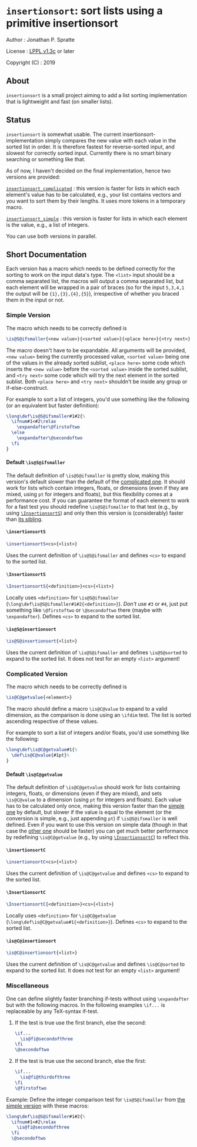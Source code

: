 # `insertionsort`: sort lists using a primitive insertionsort

Author
: Jonathan P. Spratte

License
: [LPPL v1.3c](https://www.latex-project.org//lppl/lppl-1-3c.txt) or later

Copyright (C)
: 2019

## About

`insertionsort` is a small project aiming to add a list sorting implementation
that is lightweight and fast (on smaller lists).

## Status

`insertionsort` is somewhat usable. The current insertionsort-implementation
simply compares the new value with each value in the sorted list in order. It is
therefore fastest for reverse-sorted input, and slowest for correctly sorted
input. Currently there is no smart binary searching or something like that.

As of now, I haven't decided on the final implementation, hence two versions are
provided:

[`insertionsort_complicated`](#complicated)
: this version is faster for lists in which each element's value has to be
calculated, e.g., your list contains vectors and you want to sort them by their
lengths. It uses more tokens in a temporary macro.

[`insertionsort_simple`](#simple)
: this version is faster for lists in which each element is the value, e.g., a
list of integers.

You can use both versions in parallel.

## Short Documentation

Each version has a macro which needs to be defined correctly for the sorting to
work on the input data's type. The `<list>` input should be a comma separated
list, the macros will output a comma separated list, but each element will be
wrapped in a pair of braces (so for the input `5,3,4,1` the output will be
`{1},{3},{4},{5}`), irrespective of whether you braced them in the input or not. 

### Simple Version<a name="simple"/>

The macro which needs to be correctly defined is

```latex
\is@S@ifsmaller{<new value>}{<sorted value>}{<place here>}{<try next>}
```

The macro doesn't have to be expandable. All arguments will be provided,
`<new value>` being the currently processed value, `<sorted value>` being one of
the values in the already sorted sublist, `<place here>` some code which inserts
the `<new value>` before the `<sorted value>` inside the sorted sublist, and
`<try next>` some code which will try the next element in the sorted sublist.
Both `<place here>` and `<try next>` shouldn't be inside any group or
if-else-construct.

For example to sort a list of integers, you'd use something like the following
(or an equivalent but faster definition):

```latex
\long\def\is@S@ifsmaller#1#2{%
  \ifnum#1<#2\relax
    \expandafter\@firstoftwo
  \else
    \expandafter\@secondoftwo
  \fi
}
```

#### Default `\is@S@ifsmaller`

The default definition of `\is@S@ifsmaller` is pretty slow, making this
version's default slower than the default of the
[complicated one](#complicated). It should work for lists which contain
integers, floats, or dimensions (even if they are mixed, using `pt` for integers
and floats), but this flexibility comes at a performance cost. If you can
guarantee the format of each element to work for a fast test you should redefine
`\is@S@ifsmaller` to that test (e.g., by using
[`\InsertionsortS`](#InsertionsortS)) and only then this version is
(considerably) faster than [its sibling](#complicated).

#### `\insertionsortS`

```latex
\insertionsortS<cs>{<list>}
```

Uses the current definition of `\is@S@ifsmaller` and defines `<cs>` to expand to
the sorted list.

#### `\InsertionsortS`<a name="InsertionsortS"/>

```latex
\InsertionsortS{<definition>}<cs>{<list>}
```

Locally uses `<definition>` for `\is@S@ifsmaller`
(`\long\def\is@S@ifsmaller#1#2{<definition>}`). *Don't* use `#3` or `#4`, just
put something like `\@firstoftwo` or `\@secondoftwo` there (maybe with
`\expandafter`). Defines `<cs>` to expand to the sorted list.

#### `\is@S@insertionsort`

```latex
\is@S@insertionsort{<list>}
```

Uses the current definition of `\is@S@ifsmaller` and defines `\is@S@sorted` to
expand to the sorted list. It does not test for an empty `<list>` argument!

### Complicated Version<a name="complicated"/>

The macro which needs to be correctly defined is

```latex
\is@C@getvalue{<element>}
```

The macro should define a macro `\is@C@value` to expand to a valid dimension, as
the comparison is done using an `\ifdim` test. The list is sorted ascending
respective of these values.

For example to sort a list of integers and/or floats, you'd use something like
the following:

```latex
\long\def\is@C@getvalue#1{%
  \def\is@C@value{#1pt}%
}
```

#### Default `\is@C@getvalue`

The default definition of `\is@C@getvalue` should work for lists containing
integers, floats, or dimensions (even if they are mixed), and sets
`\is@C@value` to a dimension (using `pt` for integers and floats). Each value
has to be calculated only once, making this version faster than the
[simple one](#simple) by default, but slower if the value is equal to the
element (or the conversion is simple, e.g., just appending `pt`) if
`\is@S@ifsmaller` is well defined. Even if you want to use this version on
simple data (though in that case the [other one](#simple) should be faster) you
can get much better performance by redefining `\is@C@getvalue` (e.g., by using
[`\InsertionsortC`](#InsertionsortC)) to reflect this.

#### `\insertionsortC`

```latex
\insertionsortC<cs>{<list>}
```

Uses the current definition of `\is@C@getvalue` and defines `<cs>` to expand to
the sorted list.

#### `\InsertionsortC`

```latex
\InsertionsortC{<definition>}<cs>{<list>}
```

Locally uses `<definition>` for `\is@C@getvalue`
(`\long\def\is@C@getvalue#1{<definition>}`).  Defines `<cs>` to expand to the
sorted list.

#### `\is@C@insertionsort`

```latex
\is@C@insertionsort{<list>}
```

Uses the current definition of `\is@C@getvalue` and defines `\is@C@sorted` to
expand to the sorted list. It does not test for an empty `<list>` argument!

### Miscellaneous

One can define slightly faster branching if-tests without using `\expandafter`
but with the following macros. In the following examples `\if...` is replaceable
by any TeX-syntax if-test.

1. If the test is true use the first branch, else the second:
    ```latex
    \if...
      \is@fi@secondofthree
    \fi
    \@secondoftwo
    ```

1. If the test is true use the second branch, else the first:
    ```latex
    \if...
      \is@fi@thirdofthree
    \fi
    \@firstoftwo
    ```

Example: Define the integer comparison test for `\is@S@ifsmaller` from
[the simple version](#simple) with these macros:

```latex
\long\def\is@S@ifsmaller#1#2{%
  \ifnum#1<#2\relax
    \is@fi@secondofthree
  \fi
  \@secondoftwo
```
